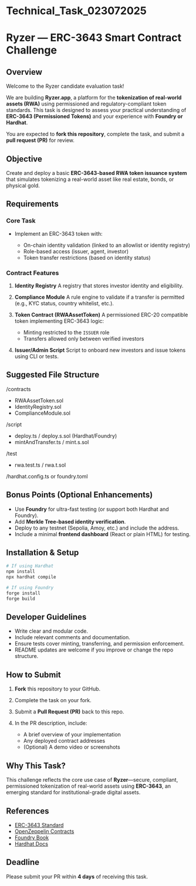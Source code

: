 # Technical_Task_023072025

#  Ryzer — ERC-3643 Smart Contract Challenge

##  Overview

Welcome to the Ryzer candidate evaluation task!

We are building **Ryzer.app**, a platform for the **tokenization of real-world assets (RWA)** using permissioned and regulatory-compliant token standards. This task is designed to assess your practical understanding of **ERC-3643 (Permissioned Tokens)** and your experience with **Foundry or Hardhat**.

You are expected to **fork this repository**, complete the task, and submit a **pull request (PR)** for review.


##  Objective

Create and deploy a basic **ERC-3643-based RWA token issuance system** that simulates tokenizing a real-world asset like real estate, bonds, or physical gold.


##  Requirements

### Core Task

* Implement an ERC-3643 token with:

  * On-chain identity validation (linked to an allowlist or identity registry)
  * Role-based access (issuer, agent, investor)
  * Token transfer restrictions (based on identity status)

### Contract Features

1. **Identity Registry**
   A registry that stores investor identity and eligibility.

2. **Compliance Module**
   A rule engine to validate if a transfer is permitted (e.g., KYC status, country whitelist, etc.).

3. **Token Contract (RWAAssetToken)**
   A permissioned ERC-20 compatible token implementing ERC-3643 logic:

   * Minting restricted to the `ISSUER` role
   * Transfers allowed only between verified investors

4. **Issuer/Admin Script**
   Script to onboard new investors and issue tokens using CLI or tests.


## Suggested File Structure

/contracts
  - RWAAssetToken.sol
  - IdentityRegistry.sol
  - ComplianceModule.sol

/script
  - deploy.ts / deploy.s.sol (Hardhat/Foundry)
  - mintAndTransfer.ts / mint.s.sol

/test
  - rwa.test.ts / rwa.t.sol

/hardhat.config.ts or foundry.toml

## Bonus Points (Optional Enhancements)

* Use **Foundry** for ultra-fast testing (or support both Hardhat and Foundry).
* Add **Merkle Tree-based identity verification**.
* Deploy to any testnet (Sepolia, Amoy, etc.) and include the address.
* Include a minimal **frontend dashboard** (React or plain HTML) for testing.


##  Installation & Setup

```bash
# If using Hardhat
npm install
npx hardhat compile

# If using Foundry
forge install
forge build
```


##  Developer Guidelines

* Write clear and modular code.
* Include relevant comments and documentation.
* Ensure tests cover minting, transferring, and permission enforcement.
* README updates are welcome if you improve or change the repo structure.


##  How to Submit

1. **Fork** this repository to your GitHub.
2. Complete the task on your fork.
3. Submit a **Pull Request (PR)** back to this repo.
4. In the PR description, include:

   * A brief overview of your implementation
   * Any deployed contract addresses
   * (Optional) A demo video or screenshots


##  Why This Task?

This challenge reflects the core use case of **Ryzer**—secure, compliant, permissioned tokenization of real-world assets using **ERC-3643**, an emerging standard for institutional-grade digital assets.


##  References

* [ERC-3643 Standard](https://github.com/erc3643/erc3643)
* [OpenZeppelin Contracts](https://docs.openzeppelin.com/contracts)
* [Foundry Book](https://book.getfoundry.sh/)
* [Hardhat Docs](https://hardhat.org/)


##  Deadline

Please submit your PR within **4 days** of receiving this task.

